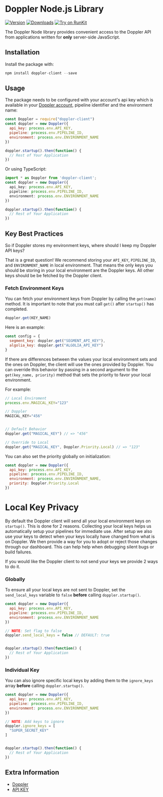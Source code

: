 # Doppler Node.js Library

[![Version](https://img.shields.io/npm/v/doppler-client.svg)](https://www.npmjs.org/package/doppler-client)
[![Downloads](https://img.shields.io/npm/dm/doppler-client.svg)](https://www.npmjs.com/package/doppler-client)
[![Try on RunKit](https://badge.runkitcdn.com/doppler-client.svg)](https://runkit.com/npm/doppler-client)

The Doppler Node library provides convenient access to the Doppler API from
applications written for **only** server-side JavaScript.

## Installation

Install the package with:
``` js
npm install doppler-client --save
```

## Usage

The package needs to be configured with your account's api key which is available in your [Doppler account](https://doppler.market/workplace/api_key), pipeline identifier and the environment name:

``` js
const Doppler = require("doppler-client")
const doppler = new Doppler({
  api_key: process.env.API_KEY,
  pipeline: process.env.PIPELINE_ID,
  environment: process.env.ENVIRONMENT_NAME
})

doppler.startup().then(function() {
  // Rest of Your Application
})
```


Or using TypeScript:

``` ts
import * as Doppler from 'doppler-client';
const doppler = new Doppler({
  api_key: process.env.API_KEY,
  pipeline: process.env.PIPELINE_ID,
  environment: process.env.ENVIRONMENT_NAME
})

doppler.startup().then(function() {
  // Rest of Your Application
})
```


## Key Best Practices

So if Doppler stores my environment keys, where should I keep my Doppler API keys?

That is a great question! We recommend storing your `API_KEY`, `PIPELINE_ID`, and `ENVIRONMENT_NAME` 
in local environment. That means the only keys you should be storing in your local environment are the Doppler keys. All other keys should be be fetched by the Doppler client.


### Fetch Environment Keys

You can fetch your environment keys from Doppler by calling the `get(name)` method. It is important to note that you must call `get()` after `startup()` has completed.

``` js
doppler.get(KEY_NAME)
```

Here is an example:

``` js
const config = {
  segment_key: doppler.get("SEGMENT_API_KEY"),
  algolia_key: doppler.get("ALGOLIA_API_KEY")
}

```


If there are differences between the values your local environment sets and the ones on Doppler, the client will use the ones provided by Doppler. You can override this behavior by passing in a second argument to the `get(key_name, priority)` method that sets the priority to favor your local environment.

For example:

``` js
// Local Enviroment
process.env.MAGICAL_KEY="123"

// Doppler
MAGICAL_KEY="456"


// Default Behavior
doppler.get("MAGICAL_KEY") // => "456"

// Override to Local
doppler.get("MAGICAL_KEY", Doppler.Priority.Local) // => "123"
```

You can also set the priority globally on initialization:

``` js
const doppler = new Doppler({
  api_key: process.env.API_KEY,
  pipeline: process.env.PIPELINE_ID,
  environment: process.env.ENVIRONMENT_NAME,
  priority: Doppler.Priority.Local
})

```


# Local Key Privacy

By default the Doppler client will send all your local environment keys on `startup()`. This
is done for 2 reasons. Collecting your local keys helps us automatically setup your pipelines
for immediate use. After setup we also use your keys to detect when your keys locally have
changed from what is on Doppler. We then provide a way for you to adopt or reject those changes
through our dashboard. This can help help when debugging silent bugs or build failures.

If you would like the Doppler client to not send your keys we provide 2 ways to do it.

### Globally
To ensure all your local keys are not sent to Doppler, set the `send_local_keys` variable
to `false` **before** calling `doppler.startup()`.

``` js
const doppler = new Doppler({
  api_key: process.env.API_KEY,
  pipeline: process.env.PIPELINE_ID,
  environment: process.env.ENVIRONMENT_NAME
})

// NOTE: Set flag to false
doppler.send_local_keys = false // DEFAULT: true


doppler.startup().then(function() {
  // Rest of Your Application
})
```


### Individual Key
You can also ignore specific local keys by adding them to the `ignore_keys` array **before** calling `doppler.startup()`.

``` js
const doppler = new Doppler({
  api_key: process.env.API_KEY,
  pipeline: process.env.PIPELINE_ID,
  environment: process.env.ENVIRONMENT_NAME
})

// NOTE: Add keys to ignore
doppler.ignore_keys = [
  "SUPER_SECRET_KEY"
]


doppler.startup().then(function() {
  // Rest of Your Application
})
```


## Extra Information

- [Doppler](https://doppler.market)
- [API KEY](https://doppler.market/workplace/api_key)

